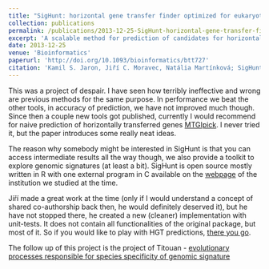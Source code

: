 ```yaml
---
title: "SigHunt: horizontal gene transfer finder optimized for eukaryotic genomes"
collection: publications
permalink: /publications/2013-12-25-SigHunt-horizontal-gene-transfer-finder-optimized-for-eukaryotic-genomes
excerpt: 'A scalable method for prediction of candidates for horizontally transferred genes.'
date: 2013-12-25
venue: 'Bioinformatics'
paperurl: 'http://doi.org/10.1093/bioinformatics/btt727'
citation: 'Kamil S. Jaron, Jiří C. Moravec, Natália Martínková; SigHunt: horizontal gene transfer finder optimized for eukaryotic genomes. Bioinformatics 2014; 30 (8): 1081-1086. doi: 10.1093/bioinformatics/btt727'
---
```


This was a project of despair. I have seen how terribly ineffective and wrong are previous methods for the same purpose. In performance we beat the other tools, in accuracy of prediction, we have not improved much though. Since then a couple new tools got published, currently I would recommend for naive prediction of horizontally transferred genes [MTGIpick](https://doi.org/10.1093/bib/bbw118). I never tried it, but the paper introduces some really neat ideas.

The reason why somebody might be interested in SigHunt is that you can access intermediate results all the way though, we also provide a toolkit to explore genomic signatures (at least a bit). SigHunt is open source mostly written in R with one external program in C available on the [webpage](https://www.iba.muni.cz/index-en.php?pg=research--data-analysis-tools--sighunt) of the institution we studied at the time.

Jiří made a great work at the time (only if I would understand a concept of shared co-authorship back then, he would definitely deserved it), but he have not stopped there, he created a new (cleaner) implementation with unit-tests. It does not contain all functionalities of the original package, but most of it. So if you would like to play with HGT predictions, [there you go](https://github.com/J-Moravec/sighunt).

The follow up of this project is the project of Titouan - [evolutionary processes responsible for species specificity of genomic signature](https://kamilsjaron.github.io/projects/project-signature/)
